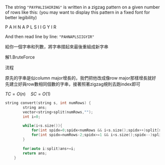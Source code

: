 The string `"PAYPALISHIRING"` is written in a zigzag pattern on a given number of rows like this: (you may want to display this pattern in a fixed font for better legibility)

P   A   H   N
A P L S I I G
Y   I   R

And then read line by line: `"PAHNAPLSIIGYIR"`

給你一個字串和列數，將字串摺起來最後重組成新字串

解1.BruteForce

流程

原先的字串是似column major增長的，我們把他改成像row major那樣增長就好
先建立好與row數相同個數的字串，接著照著zigzag規則去跑index即可

$TC=O(n) \quad SC=O(1)$
```cpp
string convert(string s, int numRows) {
        string ans;
        vector<string>split(numRows,"");
        int i=0;
        
        while(i<s.size()){
            for(int spidx=0;spidx<numRows && i<s.size();spidx++)split[spidx]+=s[i++];
            for(int spidx=numRows-2;spidx>=1 && i<s.size();spidx--)split[spidx]+=s[i++];
        }
        
        for(auto i:split)ans+=i;
        return ans;
    }
```